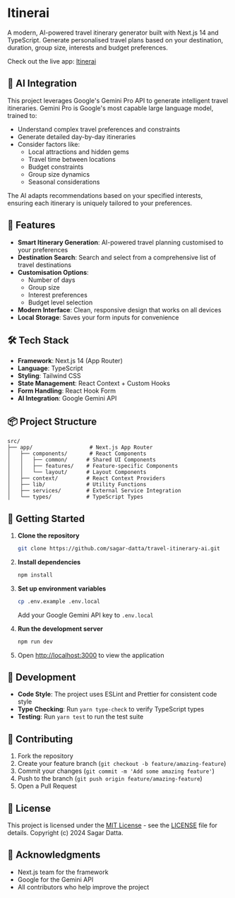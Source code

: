 # Itinerai

A modern, AI-powered travel itinerary generator built with Next.js 14 and TypeScript. Generate personalised travel plans based on your destination, duration, group size, interests and budget preferences.

Check out the live app: [Itinerai](https://github.com/sagar-datta/travel-itinerary-ai)

## 🤖 AI Integration

This project leverages Google's Gemini Pro API to generate intelligent travel itineraries. Gemini Pro is Google's most capable large language model, trained to:

- Understand complex travel preferences and constraints
- Generate detailed day-by-day itineraries
- Consider factors like:
  - Local attractions and hidden gems
  - Travel time between locations
  - Budget constraints
  - Group size dynamics
  - Seasonal considerations

The AI adapts recommendations based on your specified interests, ensuring each itinerary is uniquely tailored to your preferences.

## 🚀 Features

- **Smart Itinerary Generation**: AI-powered travel planning customised to your preferences
- **Destination Search**: Search and select from a comprehensive list of travel destinations
- **Customisation Options**:
  - Number of days
  - Group size
  - Interest preferences
  - Budget level selection
- **Modern Interface**: Clean, responsive design that works on all devices
- **Local Storage**: Saves your form inputs for convenience

## 🛠 Tech Stack

- **Framework**: Next.js 14 (App Router)
- **Language**: TypeScript
- **Styling**: Tailwind CSS
- **State Management**: React Context + Custom Hooks
- **Form Handling**: React Hook Form
- **AI Integration**: Google Gemini API

## 📦 Project Structure

```
src/
├── app/                  # Next.js App Router
│   ├── components/       # React Components
│   │   ├── common/      # Shared UI Components
│   │   ├── features/    # Feature-specific Components
│   │   └── layout/      # Layout Components
│   ├── context/         # React Context Providers
│   ├── lib/             # Utility Functions
│   ├── services/        # External Service Integration
│   └── types/           # TypeScript Types
```

## 🚀 Getting Started

1. **Clone the repository**

   ```bash
   git clone https://github.com/sagar-datta/travel-itinerary-ai.git
   ```

2. **Install dependencies**

   ```bash
   npm install
   ```

3. **Set up environment variables**

   ```bash
   cp .env.example .env.local
   ```

   Add your Google Gemini API key to `.env.local`

4. **Run the development server**

   ```bash
   npm run dev
   ```

5. Open [http://localhost:3000](http://localhost:3000) to view the application

## 🧪 Development

- **Code Style**: The project uses ESLint and Prettier for consistent code style
- **Type Checking**: Run `yarn type-check` to verify TypeScript types
- **Testing**: Run `yarn test` to run the test suite

## 📝 Contributing

1. Fork the repository
2. Create your feature branch (`git checkout -b feature/amazing-feature`)
3. Commit your changes (`git commit -m 'Add some amazing feature'`)
4. Push to the branch (`git push origin feature/amazing-feature`)
5. Open a Pull Request

## 📄 License

This project is licensed under the [MIT License](LICENSE) - see the [LICENSE](LICENSE) file for details. Copyright (c) 2024 Sagar Datta.

## 🙏 Acknowledgments

- Next.js team for the framework
- Google for the Gemini API
- All contributors who help improve the project
